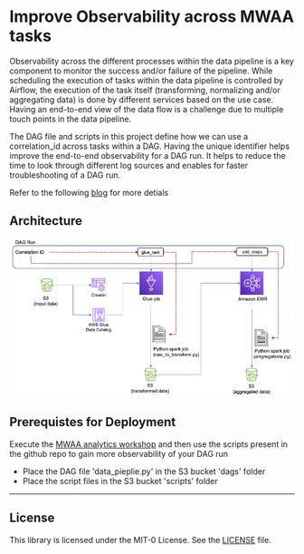 # Improve Observability across MWAA tasks

Observability across the different processes within the data pipeline is a key component to monitor the success and/or failure of the pipeline. While scheduling the execution of tasks within the data pipeline is controlled by Airflow, the execution of the task itself (transforming, normalizing and/or aggregating data) is done by different services based on the use case. Having an end-to-end view of the data flow is a challenge due to multiple touch points in the data pipeline.

The DAG file and scripts in this project define how we can use a correlation_id across tasks within a DAG. Having the unique identifier helps improve the end-to-end observability for a DAG run. It helps to reduce the time to look through different log sources and enables for faster troubleshooting of a DAG run.

Refer to the following [blog]() for more detials <link to be provided>

## Architecture 

![Correlation ID across DAG run](./images/mwaa_observability.png)

## Prerequistes for Deployment
Execute the [MWAA analytics workshop](https://catalog.us-east-1.prod.workshops.aws/workshops/795e88bb-17e2-498f-82d1-2104f4824168/en-US) and then use the scripts present in the github repo to gain more observability of your DAG run

- Place the DAG file 'data_pieplie.py' in the S3 bucket 'dags' folder 
- Place the script files in the S3 bucket 'scripts' folder

---

## License

This library is licensed under the MIT-0 License. See the [LICENSE](LICENSE) file.
